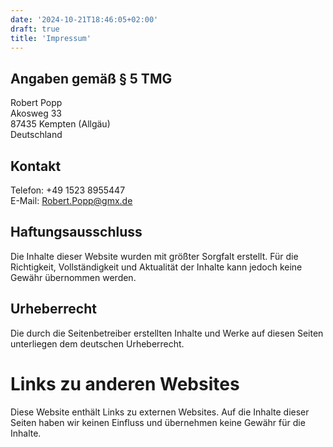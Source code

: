 ```yaml
---
date: '2024-10-21T18:46:05+02:00'
draft: true
title: 'Impressum'
---
```


## Angaben gemäß § 5 TMG

Robert Popp  
Akosweg 33  
87435 Kempten (Allgäu)  
Deutschland

## Kontakt

Telefon: +49 1523 8955447  
E-Mail: Robert.Popp@gmx.de

## Haftungsausschluss

Die Inhalte dieser Website wurden mit größter Sorgfalt erstellt. Für die Richtigkeit, Vollständigkeit und Aktualität der Inhalte kann jedoch keine Gewähr übernommen werden.

## Urheberrecht

Die durch die Seitenbetreiber erstellten Inhalte und Werke auf diesen Seiten unterliegen dem deutschen Urheberrecht.

# Links zu anderen Websites

Diese Website enthält Links zu externen Websites. Auf die Inhalte dieser Seiten haben wir keinen Einfluss und übernehmen keine Gewähr für die Inhalte.
